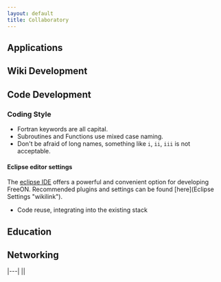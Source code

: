 ```yaml
---
layout: default
title: Collaboratory
---
```


Applications
------------

Wiki Development
----------------

Code Development
----------------

### Coding Style

-   Fortran keywords are all capital.
-   Subroutines and Functions use mixed case naming.
-   Don't be afraid of long names, something like `i`, `ii`, `iii` is not acceptable.

#### Eclipse editor settings

The [eclipse IDE](http://www.eclipse.org/) offers a powerful and convenient option for developing FreeON. Recommended plugins and settings can be found [here](Eclipse Settings "wikilink").

-   Code reuse, integrating into the existing stack

Education
---------

Networking
----------

|---|
|<googlePage/>|


